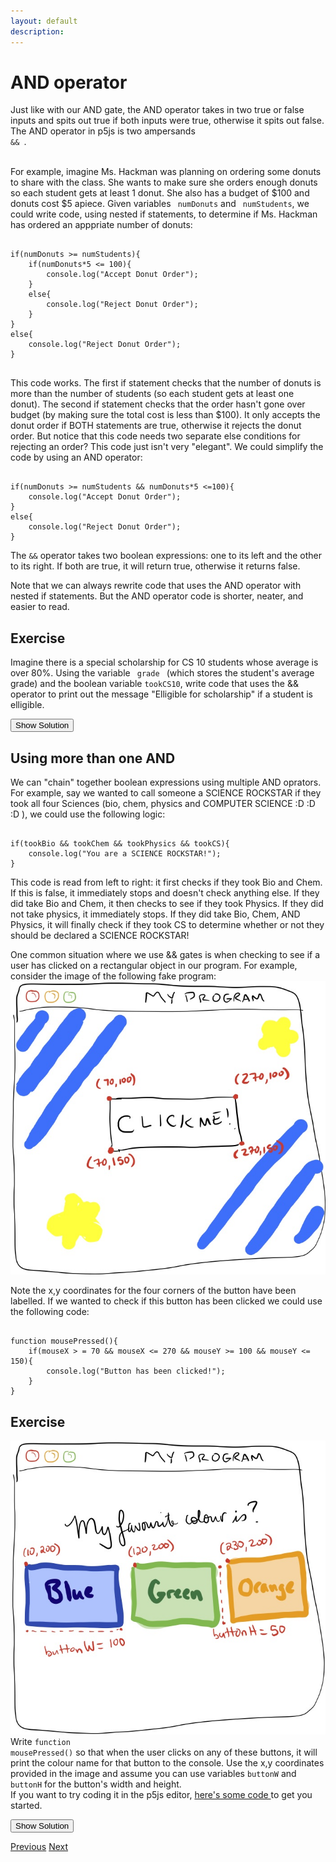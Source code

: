 ```yaml
---
layout: default
description:  
---
```


<!-- Function for hiding code!  -->
<script>
    function myFunction(name) {
      var x = document.getElementById(name);
      if (x.style.display === "none") {
        x.style.display = "block";
      } 
      else if(x.style.display ==="first"){
          x.style.display="none";         
      }
      else {
        x.style.display = "none";
      }
    }    
</script>
<!-- End of scripting functions! -->
<style>
.ui-sortable {
    width: 1000px;
}    
</style>

# AND operator
Just like with our AND gate,  the AND operator  takes in two true or false inputs and spits out true if both inputs were true, otherwise it spits out false. The AND operator in p5js is two ampersands <code> && </code>. <br><br>

For example, imagine Ms. Hackman was planning on ordering some donuts to share with the class. She wants to make sure she orders enough donuts so each student gets at least 1 donut. She also has a budget of $100 and donuts cost $5 apiece. Given variables <code> numDonuts</code> and <code> numStudents</code>, we could write code, using nested if statements, to determine if Ms. Hackman has ordered an apppriate number of donuts:
<pre>
<code>
if(numDonuts >= numStudents){
    if(numDonuts*5 <= 100){
        console.log("Accept Donut Order");
    }
    else{
        console.log("Reject Donut Order");
    }
}
else{
    console.log("Reject Donut Order");
}
</code>
</pre>

This code works. The first if statement checks that the number of donuts is more than the number of students (so each student gets at least one donut). The second if statement checks that the order hasn't gone over budget (by making sure the total cost is less than $100). It only accepts the donut order if BOTH statements are true, otherwise it rejects the donut order. But notice that this code needs two separate else conditions for rejecting an order? This code just isn't very "elegant". We could simplify the code by using an AND operator:

<pre><code>
if(numDonuts >= numStudents && numDonuts*5 <=100){
    console.log("Accept Donut Order");
}
else{
    console.log("Reject Donut Order");
}
</code></pre>

The <code>&&</code> operator takes two boolean expressions: one to its left and the other to its right. If both are true, it will return true, otherwise it returns false. <br>

Note that we can always rewrite code that uses the AND operator with nested if statements. But the AND operator code is shorter, neater, and easier to read. 

## Exercise
Imagine there is a special scholarship for CS 10 students whose average is over 80%. Using the variable <code> grade </code> (which stores the student's average grade) and the boolean variable <code>tookCS10</code>, write code that uses the && operator to print out the message "Elligible for scholarship" if a student is elligible. 

<button onClick="myFunction('scholarshipex')"> Show Solution </button>

<div id='scholarshipex' style="display:none;" >
<pre><code>
if(grade > 80 && tookCS10){
    console.log("Elligible for scholarship!");
}
</code></pre>
</div>

## Using more than one AND 

We can "chain" together boolean expressions using multiple AND oprators. For example, say we wanted to call someone a SCIENCE ROCKSTAR if they took all four Sciences (bio, chem, physics and COMPUTER SCIENCE :D :D :D ), we could use the following logic:
<pre><code>
if(tookBio && tookChem && tookPhysics && tookCS){
    console.log("You are a SCIENCE ROCKSTAR!");
}
</code></pre>

This code is read from left to right: it first checks if they took Bio and Chem. If this is false, it immediately stops and doesn't check anything else. If they did take Bio and Chem, it then checks to see if they took Physics. If they did not take physics, it immediately stops. If they did take Bio, Chem, AND Physics, it will finally check if they took CS to determine whether or not they should be declared a SCIENCE ROCKSTAR! 

One common situation where we use && gates is when checking to see if a user has clicked on a rectangular object in our program. For example, consider the image of the following fake program:
<img src="../assets/example_button.jpg">

Note the x,y coordinates for the four corners of the button have been labelled. If we wanted to check if this button has been clicked we could use the following code:

<pre><code>
function mousePressed(){
    if(mouseX > = 70 && mouseX <= 270 && mouseY >= 100 && mouseY <= 150){
        console.log("Button has been clicked!");
    }
}
</code></pre>

## Exercise
<img src="../assets/exercise_button.jpg"><br>
Write <code>function mousePressed()</code> so that when the user clicks on any of these buttons, it will print the colour name for that button to the console. Use the x,y coordinates provided in the image and assume you can use variables <code>buttonW</code> and <code>buttonH</code> for the button's width and height. <br>
If you want to try coding it in the p5js editor, <a href="../assets/buttonExample.txt">here's some code </a> to get you started.

<button onClick="myFunction('buttons')"> Show Solution </button>

<div id='buttons' style="display:none;" >
One solution is this:
<pre><code>
function mousePressed() {
  if (mouseX >= 10 && mouseX <= (10 + buttonW) && mouseY >= 200 && mouseY <= (200 + buttonH)) {
    console.log("Blue");
  } else if (mouseX >= 120 && mouseX <= (120 + buttonW) && mouseY >= 200 && mouseY <= (200 + buttonH)) {
    console.log("Green");
  } else if (mouseX >= 230 && mouseX <= (230 + buttonW) && mouseY >= 200 && mouseY <= (200 + buttonH)) {
    console.log("Orange");
  }
}
</code></pre>  

But notice that you have the same code <code> mouseY >= 200 && mouseY <= (200 + buttonH)</code> in all three if statements. You can avoid that redundancy with the following code:
<pre><code>
function mousePressed(){
  if(mouseY >= 200 && mouseY <= (200+buttonH)){
    if(mouseX>=10 && mouseX <= (10+buttonW)){
     console.log("Blue"); 
    }
    else if(mouseX>=120 && mouseX <= (120+buttonW)){
     console.log("Green"); 
    }
    else if(mouseX>=230 && mouseX <= (230+buttonW)){
     console.log("Orange"); 
    }
  }
}
</code></pre>

Both work! It's up to you what you prefer. 
</div>



[Previous](https://ms-hackman.github.io/AndOrNotes/)
[Next](./OR.html)
